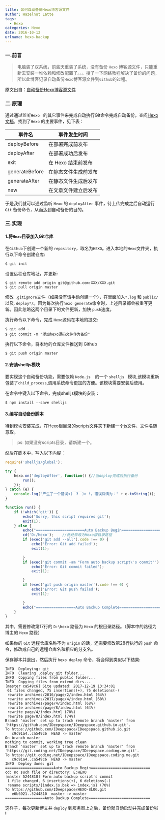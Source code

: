```yaml
---
title: 如何自动备份Hexo博客源文件
author: Hazelnut Latte
tags:
  - Hexo
categories: Hexo
date: 2016-10-12
urlname: hexo-backup
---
```


<!-- ## 如何自动备份Hexo博客源文件 -->

### 一.前言

> 电脑装了双系统，前些天重装了系统，没有备份 `Hexo` 博客源文件，只能重新去安装一堆依赖和修改配置了。。。搜了一下网络教程解决了备份的问题，所以此博客记录自动备份`Hexo`博客源文件到`Github`的过程。

原文出自：[自动备份Hexo博客源文件](http://notes.xiamo.tk/2015-07-06-%E8%87%AA%E5%8A%A8%E5%A4%87%E4%BB%BDHexo%E5%8D%9A%E5%AE%A2%E6%BA%90%E6%96%87%E4%BB%B6.html)

### 二.原理

通过通过监听`Hexo ` 的其它事件来完成自动执行Git命令完成自动备份。查阅[Hexo文档](https://hexo.io/zh-cn/api/events.html#deployBefore)，找到了`Hexo` 的主要事件，见下表：

| 事件名         | 事件发生时间         |
| -------------- | -------------------- |
| deployBefore   | 在部署完成前发布     |
| deployAfter    | 在部署成功后发布     |
| exit           | 在 Hexo 结束前发布   |
| generateBefore | 在静态文件生成前发布 |
| generateAfter  | 在静态文件生成后发布 |
| new            | 在文章文件建立后发布 |

于是我们就可以通过监听 `Hexo` 的 `deployAfter` 事件，待上传完成之后自动运行 `Git` 备份命令，从而达到自动备份的目的。
<!-- more -->
### 三.实现

#### 1.将`Hexo`目录加入Git仓库

在`Github`下创建一个新的 `repository`，取名为`HEXO`。进入本地的`Hexo`文件夹，执行以下命令创建仓库:

```shell
$ git init
```

设置远程仓库地址，并更新:

```shell
$ git remote add origin git@github.com:XXX/XXX.git
$ git pull origin master
```

修改 `.gitignore`文件（如果没有请手动创建一个），在里面加入`*.log` 和 `public/` 以及`.deploy*/`。因为每次执行`hexo generate`命令时，上述目录都会被重写更新。因此忽略这两个目录下的文件更新，加快 `push`速度。

执行命令以下命令，完成 `Hexo`源码在本地的提交:

```shell
$ git add .
$ git commit -m "添加hexo源码文件作为备份"
```

执行以下命令，将本地的仓库文件推送到 Github

```shell
$ git push origin master
```

#### 2.安装shelljs模块

要实现这个自动备份功能，需要依赖 `Node.js  `的一个 `shelljs ` 模块,该模块重新包装了`child_process`,调用系统命令更加的方便。该模块需要安装后使用。

在命令中键入以下命令，完成shelljs模块的安装：

```shell
$ npm install --save shelljs
```

#### 3.编写自动备份脚本

待到模块安装完成，在Hexo根目录的scripts文件夹下新建一个js文件，文件名随意取。

> ps: 如果没有scripts目录，请新建一个。

然后在脚本中，写入以下内容：

```javascript
require('shelljs/global');

try {
	hexo.on('deployAfter', function() {//当deploy完成后执行备份
		run();
	});
} catch (e) {
	console.log("产生了一个错误<(￣3￣)> !，错误详情为：" + e.toString());
}

function run() {
	if (!which('git')) {
		echo('Sorry, this script requires git');
		exit(1);
	} else {
		echo("======================Auto Backup Begin===========================");
		cd('D:/hexo');    //此处修改为Hexo根目录路径
		if (exec('git add --all').code !== 0) {
			echo('Error: Git add failed');
			exit(1);

		}
		if (exec('git commit -am "Form auto backup script\'s commit"').code !== 0) {
			echo('Error: Git commit failed');
			exit(1);

		}
		if (exec('git push origin master').code !== 0) {
			echo('Error: Git push failed');
			exit(1);

		}
		echo("==================Auto Backup Complete============================")
	}
}
```

其中，需要修改第17行的 `D:\hexo` 路径为 `Hexo` 的根目录路径。（脚本中的路径为博主的 `Hexo` 路径）

如果你的 `Git` 远程仓库名称不为 `origin` 的话，还需要修改第28行执行的 `push` 命令，修改成自己的远程仓库名和相应的分支名。

保存脚本并退出，然后执行 `hexo deploy` 命令，将会得到类似以下结果:

```shell
INFO  Deploying: git
INFO  Clearing .deploy_git folder...
INFO  Copying files from public folder...
INFO  Copying files from extend dirs...
[master ca549c6] Site updated: 2017-12-19 13:34:01
 61 files changed, 75 insertions(+), 75 deletions(-)
 rewrite archives/2016/page/2/index.html (64%)
 rewrite archives/2017/page/4/index.html (68%)
 rewrite archives/page/4/index.html (68%)
 rewrite archives/page/8/index.html (64%)
 rewrite page/4/index.html (78%)
 rewrite page/8/index.html (74%)
Branch 'master' set up to track remote branch 'master' from 'https://github.com/IDeepspace/IDeepspace.github.io.git'.
To https://github.com/IDeepspace/IDeepspace.github.io.git
   c9c91a4..ca549c6  HEAD -> master
On branch master
nothing to commit, working tree clean
Branch 'master' set up to track remote branch 'master' from 'https://git.coding.net/IDeepspace/IDeepspace.coding.me.git'.
To https://git.coding.net/IDeepspace/IDeepspace.coding.me.git
   c9c91a4..ca549c6  HEAD -> master
INFO  Deploy done: git
======================Auto Backup Begin===========================
cd: no such file or directory: E:HEXO
[master 5244810] Form auto backup script's commit
 1 file changed, 6 insertions(+), 6 deletions(-)
 rename scripts/{index.js.bak => index.js} (70%)
To https://github.com/IDeepspace/HEXO-BLOG.git
   e6b6921..5244810  master -> master
==================Auto Backup Complete============================
```

这样子，每次更新博文并 `deploy` 到服务器上之后，备份就自动启动并完成备份啦 !